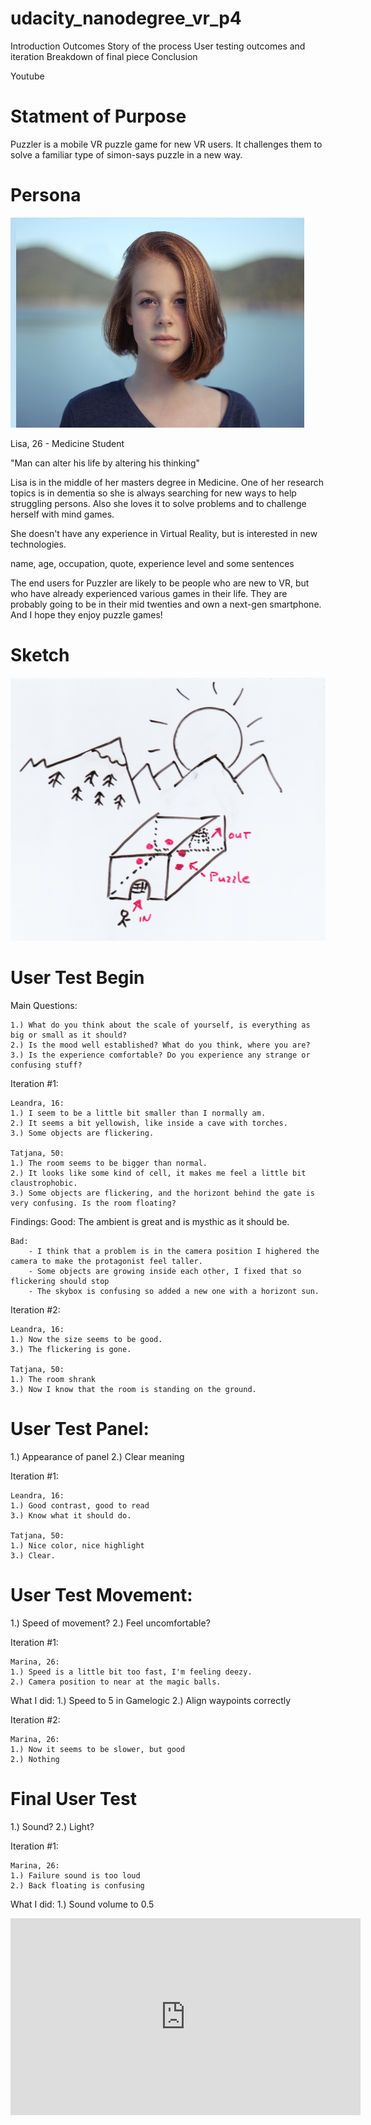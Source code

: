 # udacity_nanodegree_vr_p4

Introduction
Outcomes
Story of the process
User testing outcomes and iteration
Breakdown of final piece
Conclusion


Youtube

Statment of Purpose
===================
Puzzler is a mobile VR puzzle game for new VR users. It challenges them to 
solve a familiar type of simon-says puzzle in a new way.

Persona
=======
![Image of Lisa](https://raw.githubusercontent.com/sprengerst/udacity_nanodegree_vr_p4/master/Documentation/lisa.jpg)

Lisa, 26 - Medicine Student

"Man can alter his life by altering his thinking"

Lisa is in the middle of her masters degree in Medicine. 
One of her research topics is in dementia so she 
is always searching for new ways to help struggling persons.
Also she loves it to solve problems and to challenge herself with
mind games. 

She doesn't have any experience in Virtual Reality, 
but is interested in new technologies.



name, age, occupation, quote, experience level and some sentences

The end users for Puzzler are likely to be people who are new to VR,
but who have already experienced various games in their life. They are 
probably going to be in their mid twenties and own a next-gen smartphone. 
And I hope they enjoy puzzle games!


Sketch
=======
![Image of Sketch](https://raw.githubusercontent.com/sprengerst/udacity_nanodegree_vr_p4/master/Documentation/sketch.png)


User Test Begin
===============

Main Questions:

	1.) What do you think about the scale of yourself, is everything as big or small as it should?
	2.) Is the mood well established? What do you think, where you are?
	3.) Is the experience comfortable? Do you experience any strange or confusing stuff?

Iteration #1:

	Leandra, 16:
	1.) I seem to be a little bit smaller than I normally am.
	2.) It seems a bit yellowish, like inside a cave with torches.
	3.) Some objects are flickering.

	Tatjana, 50:
	1.) The room seems to be bigger than normal. 
	2.) It looks like some kind of cell, it makes me feel a little bit claustrophobic.
	3.) Some objects are flickering, and the horizont behind the gate is very confusing. Is the room floating?
	 
Findings:
	Good:
		The ambient is great and is mysthic as it should be.
	
	Bad:
		- I think that a problem is in the camera position I highered the camera to make the protagonist feel taller.
		- Some objects are growing inside each other, I fixed that so flickering should stop
		- The skybox is confusing so added a new one with a horizont sun.
	
Iteration #2:

	Leandra, 16:
	1.) Now the size seems to be good.
	3.) The flickering is gone.

	Tatjana, 50:
	1.) The room shrank
	3.) Now I know that the room is standing on the ground.
	 

User Test Panel:
================
1.) Appearance of panel
2.) Clear meaning

Iteration #1:

	Leandra, 16:
	1.) Good contrast, good to read
	3.) Know what it should do.

	Tatjana, 50:
	1.) Nice color, nice highlight
	3.) Clear.
	 

User Test Movement:
===================
1.) Speed of movement?
2.) Feel uncomfortable?

Iteration #1:

	Marina, 26:
	1.) Speed is a little bit too fast, I'm feeling deezy.
	2.) Camera position to near at the magic balls.
	
What I did:
	1.) Speed to 5 in Gamelogic
	2.) Align waypoints correctly
	
Iteration #2:

	Marina, 26:
	1.) Now it seems to be slower, but good
	2.) Nothing
	

	
Final User Test
===============
1.) Sound?
2.) Light?
	
Iteration #1:

	Marina, 26:
	1.) Failure sound is too loud
	2.) Back floating is confusing
		
What I did:
	1.) Sound volume to 0.5 
	
	

<iframe width="560" height="315" src="https://www.youtube.com/embed/HMSIOC5l99M" frameborder="0" allowfullscreen="allowfullscreen"></iframe>
